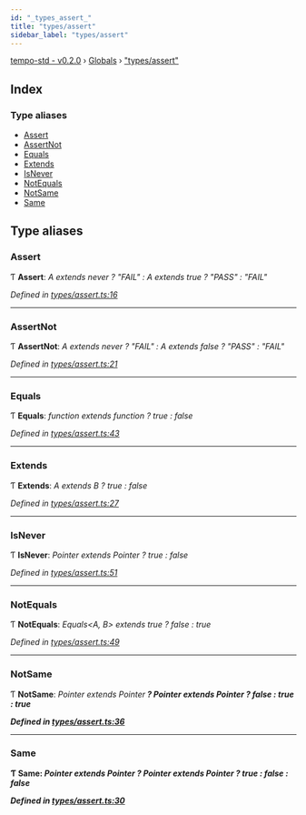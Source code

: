 ```yaml
---
id: "_types_assert_"
title: "types/assert"
sidebar_label: "types/assert"
---
```


[tempo-std - v0.2.0](../index.md) › [Globals](../globals.md) › ["types/assert"](_types_assert_.md)

## Index

### Type aliases

* [Assert](_types_assert_.md#assert)
* [AssertNot](_types_assert_.md#assertnot)
* [Equals](_types_assert_.md#equals)
* [Extends](_types_assert_.md#extends)
* [IsNever](_types_assert_.md#isnever)
* [NotEquals](_types_assert_.md#notequals)
* [NotSame](_types_assert_.md#notsame)
* [Same](_types_assert_.md#same)

## Type aliases

###  Assert

Ƭ **Assert**: *A extends never ? "FAIL" : A extends true ? "PASS" : "FAIL"*

*Defined in [types/assert.ts:16](https://github.com/fponticelli/tempo/blob/4a30d82/std/src/types/assert.ts#L16)*

___

###  AssertNot

Ƭ **AssertNot**: *A extends never ? "FAIL" : A extends false ? "PASS" : "FAIL"*

*Defined in [types/assert.ts:21](https://github.com/fponticelli/tempo/blob/4a30d82/std/src/types/assert.ts#L21)*

___

###  Equals

Ƭ **Equals**: *function extends function ? true : false*

*Defined in [types/assert.ts:43](https://github.com/fponticelli/tempo/blob/4a30d82/std/src/types/assert.ts#L43)*

___

###  Extends

Ƭ **Extends**: *A extends B ? true : false*

*Defined in [types/assert.ts:27](https://github.com/fponticelli/tempo/blob/4a30d82/std/src/types/assert.ts#L27)*

___

###  IsNever

Ƭ **IsNever**: *Pointer<T> extends Pointer<never> ? true : false*

*Defined in [types/assert.ts:51](https://github.com/fponticelli/tempo/blob/4a30d82/std/src/types/assert.ts#L51)*

___

###  NotEquals

Ƭ **NotEquals**: *Equals<A, B> extends true ? false : true*

*Defined in [types/assert.ts:49](https://github.com/fponticelli/tempo/blob/4a30d82/std/src/types/assert.ts#L49)*

___

###  NotSame

Ƭ **NotSame**: *Pointer<A> extends Pointer<B> ? Pointer<B> extends Pointer<A> ? false : true : true*

*Defined in [types/assert.ts:36](https://github.com/fponticelli/tempo/blob/4a30d82/std/src/types/assert.ts#L36)*

___

###  Same

Ƭ **Same**: *Pointer<A> extends Pointer<B> ? Pointer<B> extends Pointer<A> ? true : false : false*

*Defined in [types/assert.ts:30](https://github.com/fponticelli/tempo/blob/4a30d82/std/src/types/assert.ts#L30)*
